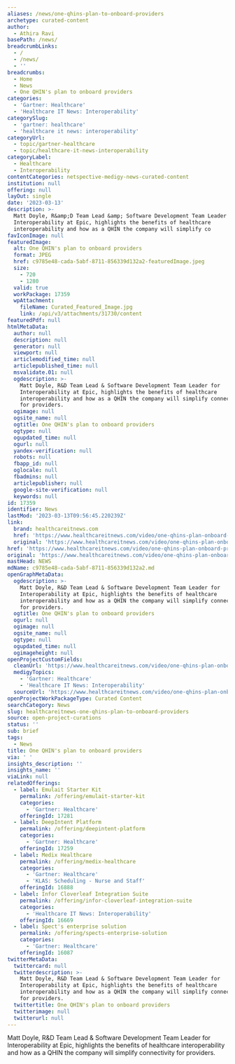 ```yaml
---
aliases: /news/one-qhins-plan-to-onboard-providers
archetype: curated-content
author:
  - Athira Ravi
basePath: /news/
breadcrumbLinks:
  - /
  - /news/
  - ''
breadcrumbs:
  - Home
  - News
  - One QHIN's plan to onboard providers
categories:
  - 'Gartner: Healthcare'
  - 'Healthcare IT News: Interoperability'
categorySlug:
  - 'gartner: healthcare'
  - 'healthcare it news: interoperability'
categoryUrl:
  - topic/gartner-healthcare
  - topic/healthcare-it-news-interoperability
categoryLabel:
  - Healthcare
  - Interoperability
contentCategories: netspective-medigy-news-curated-content
institution: null
offering: null
layOut: single
date: '2023-03-13'
description: >-
  Matt Doyle, R&amp;D Team Lead &amp; Software Development Team Leader for
  Interoperability at Epic, highlights the benefits of healthcare
  interoperability and how as a QHIN the company will simplify co
favIconImage: null
featuredImage:
  alt: One QHIN's plan to onboard providers
  format: JPEG
  href: c9785e48-cada-5abf-8711-856339d132a2-featuredImage.jpeg
  size:
    - 720
    - 1280
  valid: true
  workPackage: 17359
  wpAttachment:
    fileName: Curated_Featured_Image.jpg
    link: /api/v3/attachments/31730/content
featuredPdf: null
htmlMetaData:
  author: null
  description: null
  generator: null
  viewport: null
  articlemodified_time: null
  articlepublished_time: null
  msvalidate.01: null
  ogdescription: >-
    Matt Doyle, R&D Team Lead & Software Development Team Leader for
    Interoperability at Epic, highlights the benefits of healthcare
    interoperability and how as a QHIN the company will simplify connectivity
    for providers.
  ogimage: null
  ogsite_name: null
  ogtitle: One QHIN's plan to onboard providers
  ogtype: null
  ogupdated_time: null
  ogurl: null
  yandex-verification: null
  robots: null
  fbapp_id: null
  oglocale: null
  fbadmins: null
  articlepublisher: null
  google-site-verification: null
  keywords: null
id: 17359
identifier: News
lastMod: '2023-03-13T09:56:45.220239Z'
link:
  brand: healthcareitnews.com
  href: 'https://www.healthcareitnews.com/video/one-qhins-plan-onboard-providers'
  original: 'https://www.healthcareitnews.com/video/one-qhins-plan-onboard-providers'
href: 'https://www.healthcareitnews.com/video/one-qhins-plan-onboard-providers'
original: 'https://www.healthcareitnews.com/video/one-qhins-plan-onboard-providers'
mastHead: NEWS
mdName: c9785e48-cada-5abf-8711-856339d132a2.md
openGraphMetaData:
  ogdescription: >-
    Matt Doyle, R&D Team Lead & Software Development Team Leader for
    Interoperability at Epic, highlights the benefits of healthcare
    interoperability and how as a QHIN the company will simplify connectivity
    for providers.
  ogtitle: One QHIN's plan to onboard providers
  ogurl: null
  ogimage: null
  ogsite_name: null
  ogtype: null
  ogupdated_time: null
  ogimageheight: null
openProjectCustomFields:
  cleanUrl: 'https://www.healthcareitnews.com/video/one-qhins-plan-onboard-providers'
  medigyTopics:
    - 'Gartner: Healthcare'
    - 'Healthcare IT News: Interoperability'
  sourceUrl: 'https://www.healthcareitnews.com/video/one-qhins-plan-onboard-providers'
openProjectWorkPackageType: Curated Content
searchCategory: News
slug: healthcareitnews-one-qhins-plan-to-onboard-providers
source: open-project-curations
status: ''
sub: brief
tags:
  - News
title: One QHIN's plan to onboard providers
via: ' '
insights_description: ''
insights_name: ''
viaLink: null
relatedOfferings:
  - label: Emulait Starter Kit
    permalink: /offering/emulait-starter-kit
    categories:
      - 'Gartner: Healthcare'
    offeringId: 17281
  - label: DeepIntent Platform
    permalink: /offering/deepintent-platform
    categories:
      - 'Gartner: Healthcare'
    offeringId: 17259
  - label: Medix Healthcare
    permalink: /offering/medix-healthcare
    categories:
      - 'Gartner: Healthcare'
      - 'KLAS: Scheduling - Nurse and Staff'
    offeringId: 16888
  - label: Infor Cloverleaf Integration Suite
    permalink: /offering/infor-cloverleaf-integration-suite
    categories:
      - 'Healthcare IT News: Interoperability'
    offeringId: 16669
  - label: Spect's enterprise solution
    permalink: /offering/spects-enterprise-solution
    categories:
      - 'Gartner: Healthcare'
    offeringId: 16087
twitterMetaData:
  twittercard: null
  twitterdescription: >-
    Matt Doyle, R&D Team Lead & Software Development Team Leader for
    Interoperability at Epic, highlights the benefits of healthcare
    interoperability and how as a QHIN the company will simplify connectivity
    for providers.
  twittertitle: One QHIN's plan to onboard providers
  twitterimage: null
  twitterurl: null
---
```

<p>Matt Doyle, R&amp;D Team Lead &amp; Software Development Team Leader for Interoperability at Epic, highlights the benefits of healthcare interoperability and how as a QHIN the company will simplify connectivity for providers.</p>